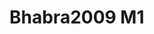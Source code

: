 <a name="material" />

# Bhabra2009 M1
<script type="application/ld+json">
  {
    "@context": "https://schema.org/",
    "@type": "ChemicalSubstance",
    "http://purl.org/dc/terms/conformsTo":
      {
        "@type": "CreativeWork",
        "@id": "https://bioschemas.org/profiles/ChemicalSubstance/0.4-RELEASE/"
      },
    "@id": "https://egonw.github.io/nanowiki/nanowiki123.html#material",
    "name": "Bhabra2009 M1",
    "sameAs: "http://127.0.0.1/mediawiki/index.php/Special:URIResolver/Bhabra2009_M1"
  }
</script>

